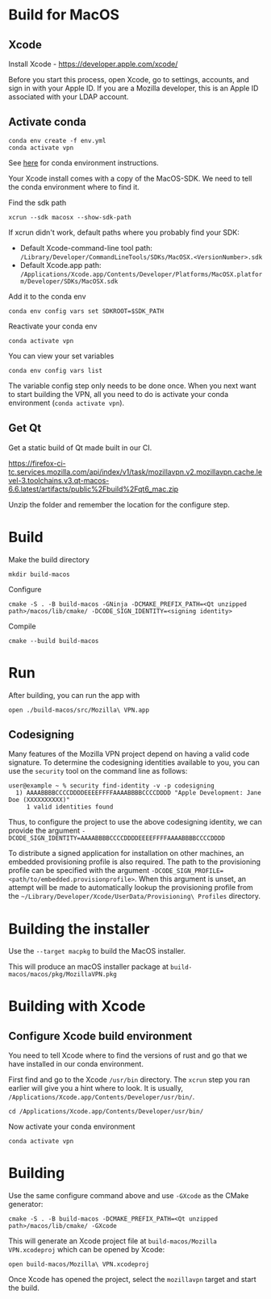 # Build for MacOS

## Xcode

Install Xcode - https://developer.apple.com/xcode/

Before you start this process, open Xcode, go to settings, accounts, and sign in with your
Apple ID. If you are a Mozilla developer, this is an Apple ID associated with your LDAP account.

## Activate conda

```
conda env create -f env.yml
conda activate vpn
```

See [here](./index.md#conda) for conda environment instructions.

Your Xcode install comes with a copy of the MacOS-SDK.
We need to tell the conda environment where to find it.

Find the sdk path

```
xcrun --sdk macosx --show-sdk-path
```

If xcrun didn't work, default paths where you probably find your SDK:
 * Default Xcode-command-line tool path: `/Library/Developer/CommandLineTools/SDKs/MacOSX.<VersionNumber>.sdk`
 * Default Xcode.app path: `/Applications/Xcode.app/Contents/Developer/Platforms/MacOSX.platform/Developer/SDKs/MacOSX.sdk`

Add it to the conda env

```
conda env config vars set SDKROOT=$SDK_PATH
```

Reactivate your conda env

```
conda activate vpn
```

You can view your set variables

```
conda env config vars list
```

The variable config step only needs to be done once.
When you next want to start building the VPN, all you need to do is activate your conda environment (`conda activate vpn`).

## Get Qt

Get a static build of Qt made built in our CI.

https://firefox-ci-tc.services.mozilla.com/api/index/v1/task/mozillavpn.v2.mozillavpn.cache.level-3.toolchains.v3.qt-macos-6.6.latest/artifacts/public%2Fbuild%2Fqt6_mac.zip

Unzip the folder and remember the location for the configure step.

# Build

Make the build directory

```
mkdir build-macos
```

Configure

```
cmake -S . -B build-macos -GNinja -DCMAKE_PREFIX_PATH=<Qt unzipped path>/macos/lib/cmake/ -DCODE_SIGN_IDENTITY=<signing identity>
```

Compile

```
cmake --build build-macos
```

# Run

After building, you can run the app with

```
open ./build-macos/src/Mozilla\ VPN.app
```

## Codesigning

Many features of the Mozilla VPN project depend on having a valid code signature. To determine the codesigning identities available to you, you can use the `security` tool on the command line as follows:

```
user@example ~ % security find-identity -v -p codesigning                
  1) AAAABBBBCCCCDDDDEEEEFFFFAAAABBBBCCCCDDDD "Apple Development: Jane Doe (XXXXXXXXXX)"
     1 valid identities found
```

Thus, to configure the project to use the above codesigning identity, we can provide the argument `-DCODE_SIGN_IDENTITY=AAAABBBBCCCCDDDDEEEEFFFFAAAABBBBCCCCDDDD`

To distribute a signed application for installation on other machines, an
embedded provisioning profile is also required. The path to the provisioning
profile can be specified with the argument
`-DCODE_SIGN_PROFILE=<path/to/embedded.provisionprofile>`.
When this argument is unset, an attempt will be made to automatically lookup the
provisioning profile from the `~/Library/Developer/Xcode/UserData/Provisioning\ Profiles`
directory.

# Building the installer

Use the `--target macpkg` to build the MacOS installer.

This will produce an macOS installer package at `build-macos/macos/pkg/MozillaVPN.pkg`

# Building with Xcode

## Configure Xcode build environment

You need to tell Xcode where to find the versions of rust and go that we have installed in our
conda environment.

First find and go to the Xcode `/usr/bin` directory. The `xcrun` step you ran earlier will give you a hint
where to look. It is usually, `/Applications/Xcode.app/Contents/Developer/usr/bin/`.

```
cd /Applications/Xcode.app/Contents/Developer/usr/bin/
```

Now activate your conda environment

```
conda activate vpn
```

# Building

Use the same configure command above and use `-GXcode` as the CMake generator:

```
cmake -S . -B build-macos -DCMAKE_PREFIX_PATH=<Qt unzipped path>/macos/lib/cmake/ -GXcode
```

This will generate an Xcode project file at `build-macos/Mozilla VPN.xcodeproj` which can be opened
by Xcode:

```
open build-macos/Mozilla\ VPN.xcodeproj
```

Once Xcode has opened the project, select the `mozillavpn` target and start the build.
